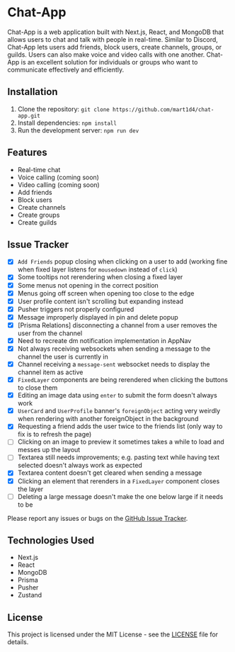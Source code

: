 # Chat-App

Chat-App is a web application built with Next.js, React, and MongoDB that allows users to chat and talk with people in real-time. Similar to Discord, Chat-App lets users add friends, block users, create channels, groups, or guilds. Users can also make voice and video calls with one another. Chat-App is an excellent solution for individuals or groups who want to communicate effectively and efficiently.

## Installation

1. Clone the repository: `git clone https://github.com/mart1d4/chat-app.git`
2. Install dependencies: `npm install`
3. Run the development server: `npm run dev`

## Features

-   Real-time chat
-   Voice calling (coming soon)
-   Video calling (coming soon)
-   Add friends
-   Block users
-   Create channels
-   Create groups
-   Create guilds

## Issue Tracker

-   [x] `Add Friends` popup closing when clicking on a user to add (working fine when fixed layer listens for `mousedown` instead of `click`)
-   [x] Some tooltips not rerendering when closing a fixed layer
-   [x] Some menus not opening in the correct position
-   [x] Menus going off screen when opening too close to the edge
-   [x] User profile content isn't scrolling but expanding instead
-   [x] Pusher triggers not properly configured
-   [x] Message improperly displayed in pin and delete popup
-   [x] [Prisma Relations] disconnecting a channel from a user removes the user from the channel
-   [x] Need to recreate dm notification implementation in AppNav
-   [x] Not always receiving websockets when sending a message to the channel the user is currently in
-   [x] Channel receiving a `message-sent` websocket needs to display the channel item as active
-   [x] `FixedLayer` components are being rerendered when clicking the buttons to close them
-   [x] Editing an image data using `enter` to submit the form doesn't always work
-   [x] `UserCard` and `UserProfile` banner's `foreignObject` acting very weirdly when rendering with another foreignObject in the background
-   [x] Requesting a friend adds the user twice to the friends list (only way to fix is to refresh the page)
-   [ ] Clicking on an image to preview it sometimes takes a while to load and messes up the layout
-   [ ] Textarea still needs improvements; e.g. pasting text while having text selected doesn't always work as expected
-   [x] Textarea content doesn't get cleared when sending a message
-   [x] Clicking an element that rerenders in a `FixedLayer` component closes the layer
-   [ ] Deleting a large message doesn't make the one below large if it needs to be

Please report any issues or bugs on the [GitHub Issue Tracker](https://github.com/mart1d4/chat-app/issues).

## Technologies Used

-   Next.js
-   React
-   MongoDB
-   Prisma
-   Pusher
-   Zustand

## License

This project is licensed under the MIT License - see the [LICENSE](LICENSE) file for details.
